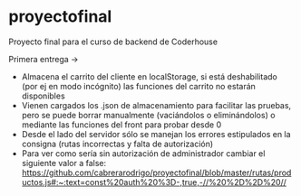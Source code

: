 # proyectofinal
Proyecto final para el curso de backend de Coderhouse

Primera entrega -> 
- Almacena el carrito del cliente en localStorage, si está deshabilitado (por ej en modo incógnito) las funciones del carrito no estarán disponibles
- Vienen cargados los .json de almacenamiento para facilitar las pruebas, pero se puede borrar manualmente (vaciándolos o eliminándolos) o mediante las funciones del front para probar desde 0
- Desde el lado del servidor sólo se manejan los errores estipulados en la consigna (rutas incorrectas y falta de autorización)
- Para ver como sería sin autorización de administrador cambiar el siguiente valor a false: https://github.com/cabrerarodrigo/proyectofinal/blob/master/rutas/productos.js#:~:text=const%20auth%20%3D-,true,-//%20%2D%2D%20//
